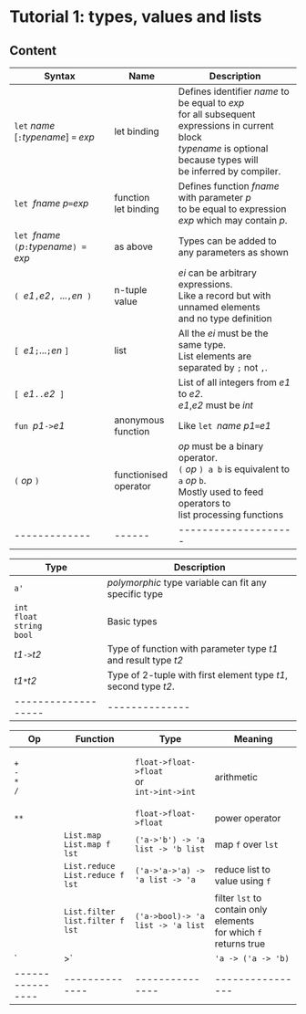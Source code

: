 # Tutorial 1: types, values and lists

## Content

| Syntax | Name | Description|
|---------|---------|------|
|`let` *name* [`:`*typename*] `=` *exp* | let binding | Defines identifier *name* to be equal to *exp* <br> for all subsequent expressions in current block<br> *typename* is optional because types will<br>be inferred by compiler.|
| `let `*fname* *p*` = `*exp* | function <br> let binding | Defines function *fname* with parameter *p* <br>to be equal to expression *exp* which may contain *p*.
| `let `*fname* `(`*p*` : `*typename*`) = `*exp* | as above | Types can be added to any parameters as shown
| `( `*e1*` , `*e2*`, `...` , `*en*` )` | n-tuple value | *ei* can be arbitrary expressions. <br> Like a record but with unnamed elements <br> and no type definition
| `[ `*e1*` ; `...` ; `*en* `]` | list | All the *ei* must be the same type. <br>List elements are separated by `;` not `,`.
| `[ `*e1*`..`*e2*` ]` | |List of all integers from *e1* to *e2*.<br> *e1*,*e2* must be *int*
| `fun `*p1*` -> `*e1*| anonymous<br> function | Like `let `*name* *p1*` = `*e1*
| `(` *op* `)`| functionised<br> operator | *op* must be a binary operator.<br>`(` *op* `) a b` is equivalent to `a` *op* `b`.<br> Mostly used to feed operators to <br>list processing functions|
|-------------|------|--------------------|

|Type| Description|
|---------|-----------|
| `a'` | *polymorphic* type variable can fit any specific type
| `int` <br> `float` <br> `string`<br> `bool`| Basic types
| *t1*` -> `*t2*|Type of function with parameter type *t1* and result type *t2*
| *t1*` * `*t2* | Type of 2-tuple with first element type *t1*, second type *t2*.
|-------------------|--------------|------------|

|Op|Function|Type|Meaning|
|--------|----|----|------|
|`+`<br> `-`<br> `*`<br> `/`| |<p class = "text-center"> `float->float->float` <br> or <br> `int->int->int` | arithmetic
| `**`| |`float->float->float` | power operator
| | `List.map` <br> `List.map f lst`| `('a->'b') -> 'a list -> 'b list`| map `f` over `lst`
| | `List.reduce`<br>`List.reduce f lst`| `('a->'a->'a) -> 'a list -> 'a` | reduce list to value using `f`
| | `List.filter`<br> `list.filter f lst` | `('a->bool)-> 'a list -> 'a list`| filter `lst` to contain only elements<br> for which `f` returns true
| `|>` | | `'a -> ('a -> 'b)` | Pipeline operator: `x |> f` = `f x`
|----------------|--------------|---------------|----------------|



